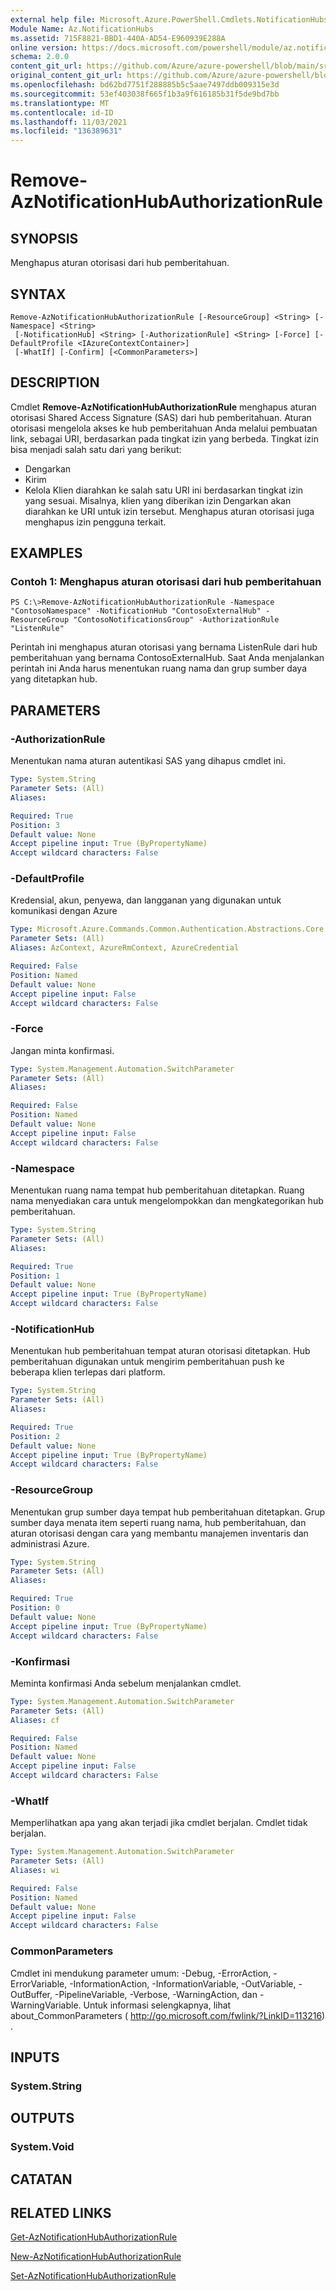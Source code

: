 ```yaml
---
external help file: Microsoft.Azure.PowerShell.Cmdlets.NotificationHubs.dll-Help.xml
Module Name: Az.NotificationHubs
ms.assetid: 715F8821-BBD1-440A-AD54-E960939E288A
online version: https://docs.microsoft.com/powershell/module/az.notificationhubs/remove-aznotificationhubauthorizationrule
schema: 2.0.0
content_git_url: https://github.com/Azure/azure-powershell/blob/main/src/NotificationHubs/NotificationHubs/help/Remove-AzNotificationHubAuthorizationRule.md
original_content_git_url: https://github.com/Azure/azure-powershell/blob/main/src/NotificationHubs/NotificationHubs/help/Remove-AzNotificationHubAuthorizationRule.md
ms.openlocfilehash: bd62bd7751f288885b5c5aae7497ddb009315e3d
ms.sourcegitcommit: 53ef403038f665f1b3a9f616185b31f5de9bd7bb
ms.translationtype: MT
ms.contentlocale: id-ID
ms.lasthandoff: 11/03/2021
ms.locfileid: "136389631"
---
```

# Remove-AzNotificationHubAuthorizationRule

## SYNOPSIS
Menghapus aturan otorisasi dari hub pemberitahuan.

## SYNTAX

```
Remove-AzNotificationHubAuthorizationRule [-ResourceGroup] <String> [-Namespace] <String>
 [-NotificationHub] <String> [-AuthorizationRule] <String> [-Force] [-DefaultProfile <IAzureContextContainer>]
 [-WhatIf] [-Confirm] [<CommonParameters>]
```

## DESCRIPTION
Cmdlet **Remove-AzNotificationHubAuthorizationRule** menghapus aturan otorisasi Shared Access Signature (SAS) dari hub pemberitahuan.
Aturan otorisasi mengelola akses ke hub pemberitahuan Anda melalui pembuatan link, sebagai URI, berdasarkan pada tingkat izin yang berbeda.
Tingkat izin bisa menjadi salah satu dari yang berikut: 
- Dengarkan
- Kirim
- Kelola Klien diarahkan ke salah satu URI ini berdasarkan tingkat izin yang sesuai.
Misalnya, klien yang diberikan izin Dengarkan akan diarahkan ke URI untuk izin tersebut.
Menghapus aturan otorisasi juga menghapus izin pengguna terkait.

## EXAMPLES

### Contoh 1: Menghapus aturan otorisasi dari hub pemberitahuan
```
PS C:\>Remove-AzNotificationHubAuthorizationRule -Namespace "ContosoNamespace" -NotificationHub "ContosoExternalHub" -ResourceGroup "ContosoNotificationsGroup" -AuthorizationRule "ListenRule"
```

Perintah ini menghapus aturan otorisasi yang bernama ListenRule dari hub pemberitahuan yang bernama ContosoExternalHub.
Saat Anda menjalankan perintah ini Anda harus menentukan ruang nama dan grup sumber daya yang ditetapkan hub.

## PARAMETERS

### -AuthorizationRule
Menentukan nama aturan autentikasi SAS yang dihapus cmdlet ini.

```yaml
Type: System.String
Parameter Sets: (All)
Aliases:

Required: True
Position: 3
Default value: None
Accept pipeline input: True (ByPropertyName)
Accept wildcard characters: False
```

### -DefaultProfile
Kredensial, akun, penyewa, dan langganan yang digunakan untuk komunikasi dengan Azure

```yaml
Type: Microsoft.Azure.Commands.Common.Authentication.Abstractions.Core.IAzureContextContainer
Parameter Sets: (All)
Aliases: AzContext, AzureRmContext, AzureCredential

Required: False
Position: Named
Default value: None
Accept pipeline input: False
Accept wildcard characters: False
```

### -Force
Jangan minta konfirmasi.

```yaml
Type: System.Management.Automation.SwitchParameter
Parameter Sets: (All)
Aliases:

Required: False
Position: Named
Default value: None
Accept pipeline input: False
Accept wildcard characters: False
```

### -Namespace
Menentukan ruang nama tempat hub pemberitahuan ditetapkan.
Ruang nama menyediakan cara untuk mengelompokkan dan mengkategorikan hub pemberitahuan.

```yaml
Type: System.String
Parameter Sets: (All)
Aliases:

Required: True
Position: 1
Default value: None
Accept pipeline input: True (ByPropertyName)
Accept wildcard characters: False
```

### -NotificationHub
Menentukan hub pemberitahuan tempat aturan otorisasi ditetapkan.
Hub pemberitahuan digunakan untuk mengirim pemberitahuan push ke beberapa klien terlepas dari platform.

```yaml
Type: System.String
Parameter Sets: (All)
Aliases:

Required: True
Position: 2
Default value: None
Accept pipeline input: True (ByPropertyName)
Accept wildcard characters: False
```

### -ResourceGroup
Menentukan grup sumber daya tempat hub pemberitahuan ditetapkan.
Grup sumber daya menata item seperti ruang nama, hub pemberitahuan, dan aturan otorisasi dengan cara yang membantu manajemen inventaris dan administrasi Azure.

```yaml
Type: System.String
Parameter Sets: (All)
Aliases:

Required: True
Position: 0
Default value: None
Accept pipeline input: True (ByPropertyName)
Accept wildcard characters: False
```

### -Konfirmasi
Meminta konfirmasi Anda sebelum menjalankan cmdlet.

```yaml
Type: System.Management.Automation.SwitchParameter
Parameter Sets: (All)
Aliases: cf

Required: False
Position: Named
Default value: None
Accept pipeline input: False
Accept wildcard characters: False
```

### -WhatIf
Memperlihatkan apa yang akan terjadi jika cmdlet berjalan. Cmdlet tidak berjalan.

```yaml
Type: System.Management.Automation.SwitchParameter
Parameter Sets: (All)
Aliases: wi

Required: False
Position: Named
Default value: None
Accept pipeline input: False
Accept wildcard characters: False
```

### CommonParameters
Cmdlet ini mendukung parameter umum: -Debug, -ErrorAction, -ErrorVariable, -InformationAction, -InformationVariable, -OutVariable, -OutBuffer, -PipelineVariable, -Verbose, -WarningAction, dan -WarningVariable. Untuk informasi selengkapnya, lihat about_CommonParameters ( http://go.microsoft.com/fwlink/?LinkID=113216) .

## INPUTS

### System.String

## OUTPUTS

### System.Void

## CATATAN

## RELATED LINKS

[Get-AzNotificationHubAuthorizationRule](./Get-AzNotificationHubAuthorizationRule.md)

[New-AzNotificationHubAuthorizationRule](./New-AzNotificationHubAuthorizationRule.md)

[Set-AzNotificationHubAuthorizationRule](./Set-AzNotificationHubAuthorizationRule.md)



